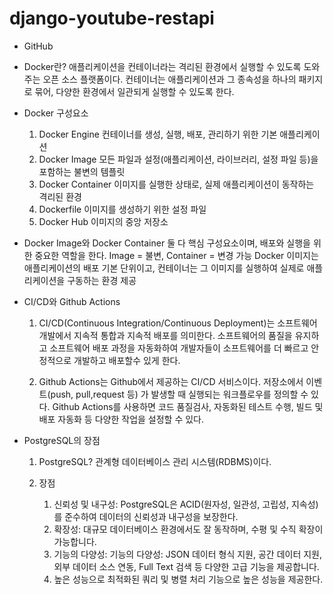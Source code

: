 # django-youtube-restapi


- GitHub

- Docker란?
    애플리케이션을 컨테이너라는 격리된 환경에서 실행할 수 있도록 도와주는 오픈 소스 플랫폼이다. 컨테이너는 애플리케이션과 그 종속성을 하나의 패키지로 묶어, 다양한 환경에서 일관되게 실행할 수 있도록 한다.
- Docker 구성요소
    1. Docker Engine
        컨테이너를 생성, 실행, 배포, 관리하기 위한 기본 애플리케이션
    2. Docker Image
        모든 파일과 설정(애플리케이션, 라이브러리, 설정 파일 등)을 포함하는 불변의 템플릿
    3. Docker Container
        이미지를 실행한 상태로, 실제 애플리케이션이 동작하는 격리된 환경
    4. Dockerfile
        이미지를 생성하기 위한 설정 파일
    5. Docker Hub
        이미지의 중앙 저장소
- Docker Image와 Docker Container
    둘 다 핵심 구성요소이며, 배포와 실행을 위한 중요한 역할을 한다.
    Image = 불변, Container = 변경 가능
    Docker 이미지는 애플리케이션의 배포 기본 단위이고, 컨테이너는 그 이미지를 실행하여 실제로 애플리케이션을 구동하는 환경 제공

- CI/CD와 Github Actions
    1. CI/CD(Continuous Integration/Continuous Deployment)는 소프트웨어 개발에서 지속적 통합과 지속적 배포를 의미한다. 소프트웨어의 품질을 유지하고 소프트웨어 배포 과정을 자동화하여 개발자들이 소프트웨어를 더 빠르고 안정적으로 개발하고 배포할수 있게 한다.

    2. Github Actions는 Github에서 제공하는 CI/CD 서비스이다. 저장소에서 이벤트(push, pull,request 등) 가 발생할 때 실행되는 워크플로우를 정의할 수 있다.
    Github Actions를 사용하면 코드 품질검사, 자동화된 테스트 수행, 빌드 및 배포 자동화 등 다양한 작업을 설정할 수 있다.

-  PostgreSQL의 장점
    1. PostgreSQL?
        관계형 데이터베이스 관리 시스템(RDBMS)이다.

    2. 장점
        1. 신뢰성 및 내구성:
            PostgreSQL은 ACID(원자성, 일관성, 고립성, 지속성)를 준수하여 데이터의 신뢰성과 내구성을 보장한다.
        2. 확장성: 
            대규모 데이터베이스 환경에서도 잘 동작하며, 수평 및 수직 확장이 가능합니다.
        3. 기능의 다양성: 
            기능의 다양성: JSON 데이터 형식 지원, 공간 데이터 지원, 외부 데이터 소스 연동, Full Text 검색 등 다양한 고급 기능을 제공합니다.
        4. 높은 성능으로 최적화된 쿼리 및 병렬 처리 기능으로 높은 성능을 제공한다.






